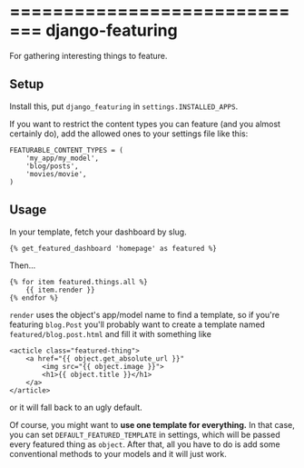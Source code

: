 =============================
django-featuring
=============================

For gathering interesting things to feature.

## Setup

Install this, put `django_featuring` in `settings.INSTALLED_APPS`.

If you want to restrict the content types you can feature (and you almost certainly do), add
the allowed ones to your settings file like this:

    FEATURABLE_CONTENT_TYPES = (
        'my_app/my_model',
        'blog/posts',
        'movies/movie',
    )

## Usage

In your template, fetch your dashboard by slug.

    {% get_featured_dashboard 'homepage' as featured %}

Then...

    {% for item featured.things.all %}
        {{ item.render }}
    {% endfor %}

`render` uses the object's app/model name to find a template, so if you're featuring `blog.Post` you'll probably
want to create a template named `featured/blog.post.html` and fill it with something like

    <acticle class="featured-thing">
        <a href="{{ object.get_absolute_url }}"
            <img src="{{ object.image }}">
            <h1>{{ object.title }}</h1>
        </a>
    </article>

or it will fall back to an ugly default.

Of course, you might want to **use one template for everything.** In that case, you can set `DEFAULT_FEATURED_TEMPLATE`
in settings, which will be passed every featured thing as `object`. After that, all you have to do is add some conventional
methods to your models and it will just work.

